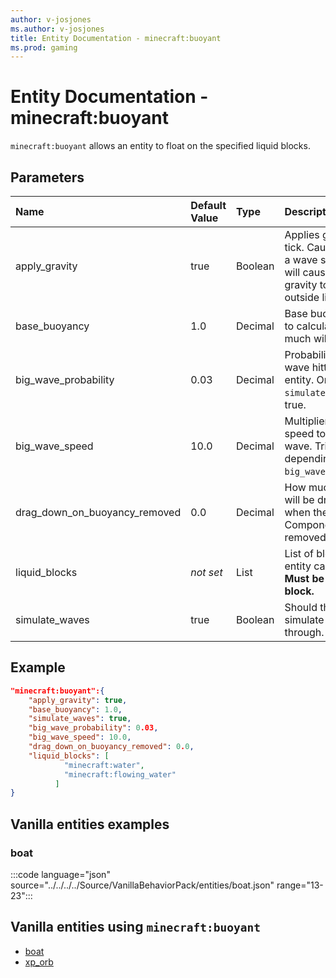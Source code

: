 ```yaml
---
author: v-josjones
ms.author: v-josjones
title: Entity Documentation - minecraft:buoyant
ms.prod: gaming
---
```


# Entity Documentation - minecraft:buoyant

`minecraft:buoyant` allows an entity to float on the specified liquid blocks.

## Parameters

|Name |Default Value  |Type  |Description  |
|:----------|:----------|:----------|:----------|
|apply_gravity| true| Boolean|  Applies gravity each tick. Causes more of a wave simulation, but will cause more gravity to be applied outside liquids. |
|base_buoyancy| 1.0| Decimal| Base buoyancy used to calculate how much will a mob float. |
|big_wave_probability| 0.03| Decimal| Probability for a big wave hitting the entity. Only used if `simulate_waves` is true. |
|big_wave_speed| 10.0| Decimal|  Multiplier for the speed to make a big wave. Triggered depending on `big_wave_probability`. |
|drag_down_on_buoyancy_removed| 0.0| Decimal| How much an actor will be dragged down when the Buoyancy Component is removed. |
|liquid_blocks|*not set* | List| List of blocks this entity can float on. **Must be a liquid block.** |
|simulate_waves| true| Boolean| Should the movement simulate waves going through. |

## Example

```json
"minecraft:buoyant":{
    "apply_gravity": true,
    "base_buoyancy": 1.0,
    "simulate_waves": true,
    "big_wave_probability": 0.03,
    "big_wave_speed": 10.0,
    "drag_down_on_buoyancy_removed": 0.0,
    "liquid_blocks": [
            "minecraft:water",
            "minecraft:flowing_water"
          ]
}
```

## Vanilla entities examples

### boat

:::code language="json" source="../../../../Source/VanillaBehaviorPack/entities/boat.json" range="13-23":::

## Vanilla entities using `minecraft:buoyant`

- [boat](../../../../Source/VanillaBehaviorPack_Snippets/entities/boat.md)
- [xp_orb](../../../../Source/VanillaBehaviorPack_Snippets/entities/xp_orb.md)
